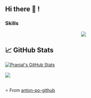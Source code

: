 ## Hi there 👋 !

### Skills

<p align="center">
  <a href="https://skillicons.dev">
    <img src="https://skillicons.dev/icons?i=angular,dotnet,azure,html,css,sass,bootstrap,postgres,mongodb,mysql,docker,kubernetes,postman,vscode,visualstudio,windows,github" />
  </a>
</p>

## &#x1f4c8; GitHub Stats

<a href="https://github.com/anton-po-github/anton-po-github">
    <img align="center" src="https://github-readme-stats.vercel.app/api?username=anton-po-github&show_icons=true&line_height=27&count_private=true&&theme=transparent" alt="Pranjal's GitHub Stats" />
  <br />
  <br />
    <img align="center" src="https://github-readme-stats.vercel.app/api/top-langs/?username=anton-po-github&hide=html,scss,php,javascript,hack&&theme=transparent" />
</a>

<br />
<br />

⭐️ From [anton-po-github](https://github.com/anton-po-github)

<!--
**anton-po-github/anton-po-github** is a ✨ _special_ ✨ repository because its `README.md` (this file) appears on your GitHub profile.

Here are some ideas to get you started:

- 🔭 I’m currently working on ...
- 🌱 I’m currently learning ...
- 👯 I’m looking to collaborate on ...
- 🤔 I’m looking for help with ...
- 💬 Ask me about ...
- 📫 How to reach me: ...
- 😄 Pronouns: ...
- ⚡ Fun fact: ...
-->
